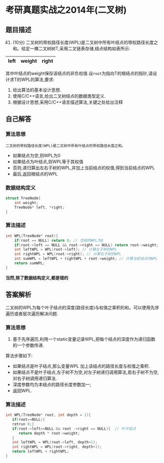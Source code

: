 # 考研真题实战之2014年(二叉树)

## 题目描述

41. (10分) 二叉树的带权路径长度(WPL)是二叉树中所有叶结点的带权路径长度之和。给定一棵二叉树树T,采用二叉链表存储,结点结构如表所示:


| left | weight | right |
| ---- | ------ | ----- |

其中叶结点的weight保存该结点的非负权值.设`root`为指向T的根结点的指针,请设计求T的WPL的算法,要求:

1. 给出算法的基本设计思想.
2. 使用C/C++语言,给出二叉树结点的数据类型定义.
3. 根据设计思想,采用C/C++语言描述算法,关键之处给出注释

## 自己解答

### 算法思想
    二叉树的带权路径长度(WPL)是二叉树中所有叶结点的带权路径长度之和。

- 如果结点为空,则WPL为0
- 如果结点为叶结点,则WPL等于其权值
- 否则,递归算出左右子树的WPL,并加上当前结点的权值,得到当前结点的WPL
- 最后,返回根结点的WPL

### 数据结构定义

```c++
struct TreeNode{
    int weight;
    TreeNode* left, *right;
}
```

### 算法描述


```c++
int WPL(TreeNode* root){
    if(root == NULL) return 0; // 空树的WPL为0
    if(root->left == NULL && root->right == NULL) return root->weight; // 叶结点的WPL等于其权值
    int leftWPL = WPL(root->left); // 计算左子树的WPL
    int rightWPL = WPL(root->right); // 计算右子树的WPL
    int sumWPL = leftWPL + rightWPL + root->weight; // 计算当前结点的WPL
    return sumWPL;
}
```
**当然,除了数据结构定义,都是错的**
##  答案解析
二叉树的WPL为每个叶子结点的深度(路径长度)与权值之乘积的和。可以使用先序遍历或者层次遍历解决问题.

### 算法思想
1. 基于先序遍历,利用一个static变量记录WPL,把每个结点的深度作为递归函数的一个参数传递.

算法步骤如下:
- 如果结点是叶子结点,那么变量WPL 加上该结点的路径长度与权值之乘积.
- 如果结点不是叶子结点,左子树不为空,对左子树递归调用算法,若右子树不为空,对右子树调用递归算法.
- 深度参数均为本结点的路径长度参数加一;
- 返回WPL.

### 算法描述

```c++
int WPL(TreeNode* root, int depth = 1){
   if(root==NULL){
   retrun 0;}
   if(root->left==NULL && root ->right == NULL){  // 叶子结点
      return depth * root->weight;
   }
   int leftWPL = WPL(root->left, depth+1);
   int rightWPL = WPL(root->right, depth+1);
   return leftWPL + rightWPL;
}
   
```


















